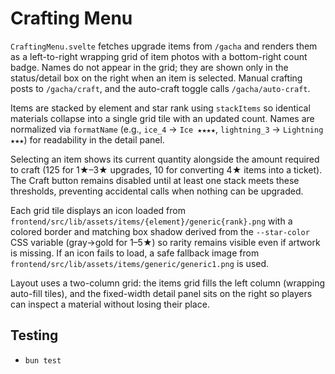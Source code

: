 # Crafting Menu

`CraftingMenu.svelte` fetches upgrade items from `/gacha` and renders them as a
left-to-right wrapping grid of item photos with a bottom-right count badge.
Names do not appear in the grid; they are shown only in the status/detail box on
the right when an item is selected. Manual crafting posts to `/gacha/craft`, and
the auto-craft toggle calls `/gacha/auto-craft`.

Items are stacked by element and star rank using `stackItems` so identical
materials collapse into a single grid tile with an updated count. Names are
normalized via `formatName` (e.g., `ice_4` → `Ice ★★★★`,
`lightning_3` → `Lightning ★★★`) for readability in the detail panel.

Selecting an item shows its current quantity alongside the amount required to
craft (125 for 1★–3★ upgrades, 10 for converting 4★ items into a ticket). The
Craft button remains disabled until at least one stack meets these thresholds,
preventing accidental calls when nothing can be upgraded.

Each grid tile displays an icon loaded from
`frontend/src/lib/assets/items/{element}/generic{rank}.png` with a colored
border and matching box shadow derived from the `--star-color` CSS variable
(gray→gold for 1–5★) so rarity remains visible even if artwork is missing. If an
icon fails to load, a safe fallback image from
`frontend/src/lib/assets/items/generic/generic1.png` is used.

Layout uses a two-column grid: the items grid fills the left column (wrapping
auto-fill tiles), and the fixed-width detail panel sits on the right so players
can inspect a material without losing their place.

## Testing
- `bun test`
